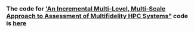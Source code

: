 ### The code for ['An Incremental Multi-Level, Multi-Scale Approach to Assessment of Multifidelity HPC Systems"](https://dl.acm.org/doi/10.1109/SCW63240.2024.00197) code is [here](https://github.com/sshilpika/incremental-mrdmd)
